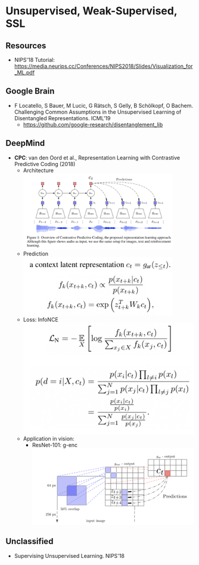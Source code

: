 # Unsupervised, Weak-Supervised, SSL

## Resources
- NIPS'18 Tutorial: https://media.neurips.cc/Conferences/NIPS2018/Slides/Visualization_for_ML.pdf

## Google Brain
- F Locatello, S Bauer, M Lucic, G Rätsch, S Gelly, B Schölkopf, O Bachem. Challenging Common Assumptions in the Unsupervised Learning of Disentangled Representations. ICML'19
	- https://github.com/google-research/disentanglement_lib

## DeepMind
- **CPC**: van den Oord et al., Representation Learning with Contrastive Predictive Coding (2018)
	- Architecture\
		<img src = '/Weak-Unsupervised/images/cpc.png' width = '400px'>
	- Prediction\
		<img src = '/Weak-Unsupervised/images/cpc2.png' width = '400px'>
	- Loss: InfoNCE\
		<img src = '/Weak-Unsupervised/images/cpc3.png' width = '500px'>
	- Application in vision:
		- ResNet-101: g-enc\
			<img src = '/Weak-Unsupervised/images/cpc4.png' width = '500px'>

## Unclassified
- Supervising Unsupervised Learning. NIPS'18